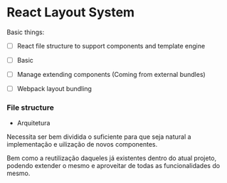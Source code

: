 # React Layout System

Basic things:
- [ ] React file structure to support components and template engine
- [ ] Basic 
- [ ] Manage extending components (Coming from external bundles)
- [ ] Webpack layout bundling



### File structure
- Arquitetura 

Necessita ser bem dividida o suficiente para que seja natural a implementação e uilização de novos componentes.

Bem como a reutilização daqueles já existentes dentro do atual projeto, podendo extender o mesmo e aproveitar de todas as funcionalidades do mesmo.